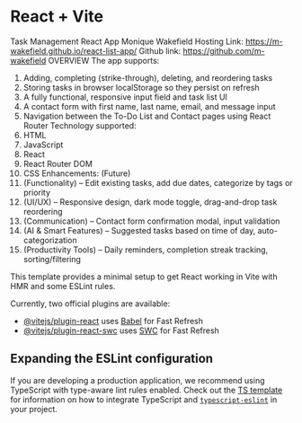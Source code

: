 # React + Vite

Task Management React App
Monique Wakefield
Hosting Link: https://m-wakefield.github.io/react-list-app/
Github link: https://github.com/m-wakefield
OVERVIEW
The app supports:
1.	Adding, completing (strike-through), deleting, and reordering tasks
2.	Storing tasks in browser localStorage so they persist on refresh
3.	A fully functional, responsive input field and task list UI
4.	A contact form with first name, last name, email, and message input
5.	Navigation between the To-Do List and Contact pages using React Router
Technology supported:
1.	HTML
2.	JavaScript
3.	React
4.	React Router DOM
5.	CSS
Enhancements: (Future)
1.	(Functionality) – Edit existing tasks, add due dates, categorize by tags or priority
2.	(UI/UX) – Responsive design, dark mode toggle, drag-and-drop task reordering
3.	(Communication) – Contact form confirmation modal, input validation
4.	(AI & Smart Features) – Suggested tasks based on time of day, auto-categorization
5.	(Productivity Tools) – Daily reminders, completion streak tracking, sorting/filtering


This template provides a minimal setup to get React working in Vite with HMR and some ESLint rules.

Currently, two official plugins are available:

- [@vitejs/plugin-react](https://github.com/vitejs/vite-plugin-react/blob/main/packages/plugin-react) uses [Babel](https://babeljs.io/) for Fast Refresh
- [@vitejs/plugin-react-swc](https://github.com/vitejs/vite-plugin-react/blob/main/packages/plugin-react-swc) uses [SWC](https://swc.rs/) for Fast Refresh

## Expanding the ESLint configuration

If you are developing a production application, we recommend using TypeScript with type-aware lint rules enabled. Check out the [TS template](https://github.com/vitejs/vite/tree/main/packages/create-vite/template-react-ts) for information on how to integrate TypeScript and [`typescript-eslint`](https://typescript-eslint.io) in your project.

